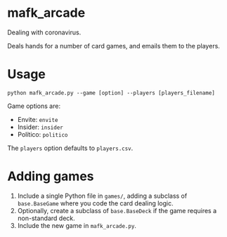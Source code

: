# mafk_arcade
Dealing with coronavirus.

Deals hands for a number of card games, and emails them to the players.

# Usage
`python mafk_arcade.py --game [option] --players [players_filename]`

Game options are:
- Envite: `envite`
- Insider: `insider`
- Político: `politico`

The `players` option defaults to `players.csv`.

# Adding games
1. Include a single Python file in `games/`, adding a subclass of `base.BaseGame` where you code the card dealing logic. 
2. Optionally, create a subclass of `base.BaseDeck` if the game requires a non-standard deck.
3. Include the new game in `mafk_arcade.py`.
